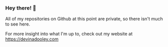 ### Hey there! 👋

All of my repositories on Github at this point are private, so there isn't much to see here.

For more insight into what I'm up to, check out my website at https://devinadooley.com

